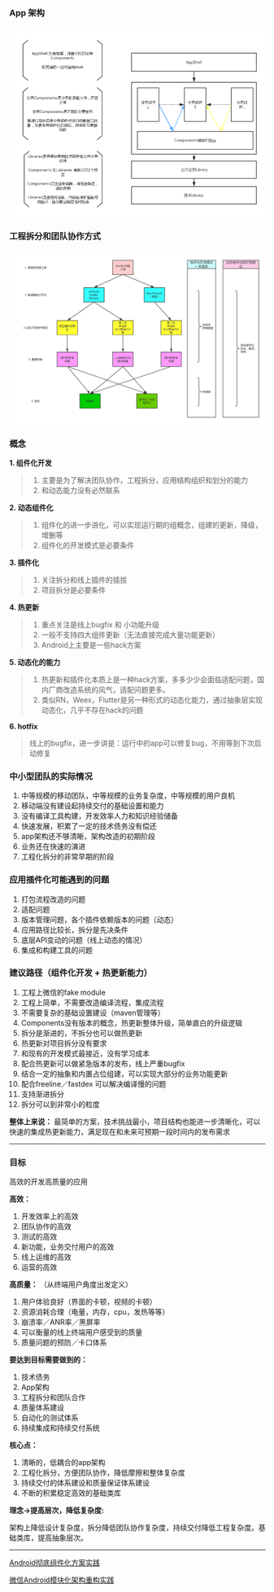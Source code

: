 
### App 架构

![image](App架构.png)

### 工程拆分和团队协作方式

![image](工程拆分和团队协作.png)

### 概念

**1. 组件化开发**
> 1. 主要是为了解决团队协作，工程拆分，应用结构组织和划分的能力
> 2. 和动态能力没有必然联系

**2. 动态组件化**
> 1. 组件化的进一步进化，可以实现运行期的组概念，组建的更新，降级，增删等
> 2. 组件化的开发模式是必要条件

**3. 插件化**
> 1. 关注拆分和线上插件的插拔
> 2. 项目拆分是必要条件

**4. 热更新**
> 1. 重点关注是线上bugfix 和 小功能升级
> 2. 一般不支持四大组件更新（无法直接完成大量功能更新）
> 3. Android上主要是一些hack方案

**5. 动态化的能力**
> 1. 热更新和插件化本质上是一种hack方案，多多少少会面临适配问题，国内厂商改造系统的风气，适配问题更多。
> 2. 类似RN，Weex，Flutter是另一种形式的动态化能力，通过抽象层实现动态化，几乎不存在hack的问题

**6. hotfix**
> 线上的bugfix，进一步讲是：运行中的app可以修复bug，不用等到下次启动修复

### 中小型团队的实际情况

1. 中等规模的移动团队，中等规模的业务复杂度，中等规模的用户良机
2. 移动端没有建设起持续交付的基础设置和能力
3. 没有编译工具构建，开发效率人力和知识经验储备
4. 快速发展，积累了一定的技术债务没有偿还
5. app架构还不够清晰，架构改造的初期阶段
6. 业务还在快速的演进
7. 工程化拆分的非常早期的阶段

### 应用插件化可能遇到的问题
1. 打包流程改造的问题
2. 适配问题
3. 版本管理问题，各个插件依赖版本的问题（动态）
4. 应用路径比较长，拆分是先决条件
5. 底层API变动的问题（线上动态的情况）
6. 集成和构建工具的问题

### 建议路径（组件化开发 + 热更新能力）
1. 工程上微信的fake module
2. 工程上简单，不需要改造编译流程，集成流程
3. 不需要复杂的基础设置建设（maven管理等）
4. Components没有版本的概念，热更新整体升级，简单直白的升级逻辑
5. 拆分是渐进的，不拆分也可以做热更新
6. 热更新对项目拆分没有要求
7. 和现有的开发模式最接近，没有学习成本
8. 配合热更新可以做紧急版本的发布，线上严重bugfix
9. 结合一定的抽象和内置占位组建，可以实现大部分的业务功能更新
10. 配合freeline／fastdex 可以解决编译慢的问题
11. 支持渐进拆分
12. 拆分可以到非常小的粒度


**整体上来说：**
最简单的方案，技术挑战最小，项目结构也能进一步清晰化，可以快速的集成热更新能力，满足现在和未来可预期一段时间内的发布需求


----

### 目标
高效的开发高质量的应用

**高效：**
1. 开发效率上的高效
2. 团队协作的高效
3. 测试的高效
3. 新功能，业务交付用户的高效
4. 线上运维的高效
5. 运营的高效

**高质量：**
（从终端用户角度出发定义）
1. 用户体验良好（界面的卡顿，视频的卡顿）
2. 资源消耗合理（电量，内存，cpu，发热等等）
3. 崩溃率／ANR率／黑屏率
4. 可以衡量的线上终端用户感受到的质量
5. 质量问题的预防／卡口体系

**要达到目标需要做到的：**
1. 技术债务
2. App架构 
3. 工程拆分和团队合作 
4. 质量体系建设
5. 自动化的测试体系
6. 持续集成和持续交付系统

**核心点：**
1. 清晰的，低耦合的app架构
2. 工程化拆分，方便团队协作，降低摩擦和整体复杂度
3. 持续交付的体系建设和质量保证体系建设
4. 不断的积累稳定高效的基础类库

**理念->提高层次，降低复杂度:**

架构上降低设计复杂度，拆分降低团队协作复杂度，持续交付降低工程复杂度。基础类库，提高抽象层次。

----
[Android彻底组件化方案实践](http://www.androidchina.net/7445.html)

[微信Android模块化架构重构实践](https://juejin.im/entry/596c60485188254b772dba2a)
